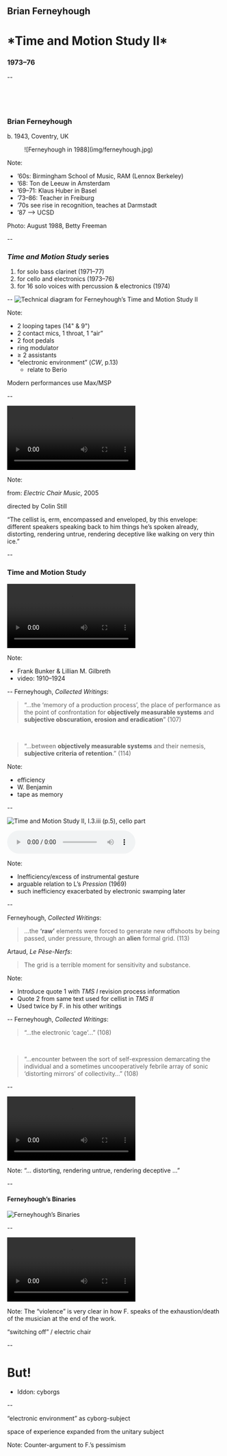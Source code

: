<!-- .slide: data-background="/img/ferneyhough-deforce-screenshot.png" -->
<div class="overlay-title">
  <h2>Brian Ferneyhough</h1>
  <h1>*Time and Motion Study II*</h2>
  <h3>1973–76</h3>
</div>

--
<!-- .slide: class="image-right" -->
<div>

&nbsp;

&nbsp;

### Brian Ferneyhough

b. 1943, Coventry, UK

</div>
<figure>
![Ferneyhough in 1988](img/ferneyhough.jpg)
</figure>

Note:
- ’60s: Birmingham School of Music, RAM (Lennox Berkeley)
- ’68: Ton de Leeuw in Amsterdam
- ’69–71: Klaus Huber in Basel
- ’73–86: Teacher in Freiburg
- ’70s see rise in recognition, teaches at Darmstadt
- ’87 —> UCSD

Photo: August 1988, Betty Freeman

--

### *Time and Motion Study* series

1. for solo bass clarinet (1971–77)
2. for cello and electronics (1973–76)
3. for 16 solo voices with percussion & electronics (1974)

<!-- .element: type="I" class="roman" -->

--
![Technical diagram for Ferneyhough’s Time and Motion Study II](/img/ferneyhough-tech-layout.png)

Note:
- 2 looping tapes (14" & 9")
- 2 contact mics, 1 throat, 1 “air”
- 2 foot pedals
- ring modulator
- ≥ 2 assistants
- “electronic environment” (*CW*, p.13)
  - relate to Berio

Modern performances use Max/MSP

--

<video controls>
  <source data-src="video/bf-rendering-deceptive.mp4" type="video/mp4">
  Brian Ferneyhough saying, “The cellist is, erm, encompassed and enveloped, by this envelope: different speakers speaking back to him things he’s spoken already, distorting, rendering untrue, rendering deceptive like walking on very thin ice.”
</video>

Note:

from: *Electric Chair Music*, 2005

directed by Colin Still

“The cellist is, erm, encompassed and enveloped, by this envelope: different speakers speaking back to him things he’s spoken already, distorting, rendering untrue, rendering deceptive like walking on very thin ice.”

--

### Time and Motion Study

<video controls>
  <source data-src="video/gilbreth-stamping.mp4" type="video/mp4">
  <source data-src="video/gilbreth-stamping.webm" type="video/webm">
  Sorry, old browser, no video for you.
</video><!-- .element: class="fragment grow" data-fragment-index="1" -->

Note:
- Frank Bunker & Lillian M. Gilbreth
- video: 1910–1924

--
Ferneyhough, *Collected Writings*:

> “…the ‘memory of a production process’, the place of performance as the point
> of confrontation for **objectively measurable systems** and **subjective
> obscuration, erosion and eradication**” (107)

&nbsp;

> “…between **objectively measurable systems** and their nemesis, **subjective
> criteria of retention**.” (114)

Note:

- efficiency
- W. Benjamin
- tape as memory

--

![Time and Motion Study II, I.3.iii (p.5), cello part](/img/ferneyhough-examples-1.png)

<audio controls>
  <source src="../../audio/ferneyhough-tms-ii-p5.ogg" type="audio/ogg">
  <source src="../../audio/ferneyhough-tms-ii-p5.mp3" type="audio/mpeg">
  Sorry, old browser, no audio for you.
</audio>

Note:
- Inefficiency/excess of instrumental gesture
- arguable relation to L’s _Pression_ (1969)
- such inefficiency exacerbated by electronic swamping later

--

Ferneyhough, _Collected Writings_:

> …the **‘raw’** elements were forced to generate new offshoots by being passed,
> under pressure, through an **alien** formal grid. (113)

Artaud, _Le Pèse-Nerfs_:

<!-- .element: class="fragment" data-fragment-index="1" -->

> The grid is a terrible moment for sensitivity and substance.

<!-- .element: class="fragment" data-fragment-index="1" -->

Note:
- Introduce quote 1 with _TMS I_ revision process information
- Quote 2 from same text used for cellist in _TMS II_
- Used twice by F. in his other writings

--
Ferneyhough, *Collected Writings*:

> “…the electronic ‘cage’…” (108)

&nbsp;

> “…encounter between the sort of self-expression demarcating the individual and a sometimes uncooperatively febrile array of sonic ‘distorting mirrors’ of collectivity…” (108)

--

<video controls>
  <source data-src="video/bf-rendering-deceptive.mp4#t=9.5,16.4" type="video/mp4">
  Brian Ferneyhough saying, “… distorting, rendering untrue, rendering deceptive …”
</video>

Note:
“… distorting, rendering untrue, rendering deceptive …”

--

#### Ferneyhough’s Binaries

![Ferneyhough’s Binaries](/img/ferneyhough-examples-2.png)

--
<!-- .slide: data-background="#000000" -->
<video controls>
  <source data-src="video/bf-scream.mp4" type="video/mp4">
  Sorry, old browser, no video for you.
</video>

Note:
The “violence” is very clear in how F. speaks of the exhaustion/death of the
musician at the end of the work.

“switching off” / electric chair

--

# But!

- Iddon: cyborgs

--

“electronic environment” as cyborg-subject

space of experience expanded from the unitary subject

Note:
Counter-argument to F.’s pessimism
